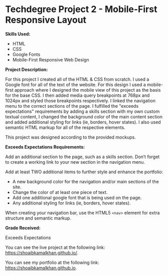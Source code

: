 # Techdegree Project 2 - Mobile-First Responsive Layout

 **Skills Used:**

- HTML
- CSS
- Google Fonts
- Mobile-First Responsive Web Design

**Project Description:**

For this project I created all of the HTML & CSS from scratch. I used a Google font for all of the text of the website. For this design I used a mobile-first approach where I designed the mobile view of this project as the basis for the base CSS. I then added media query breakpoints at 768px and 1024px and styled those breakpoints respectively. I linked the navigation menu to the correct sections of the page. I fulfilled the "exceeds expectations" requirements by adding a skills section with my own custom textual content, I changed the background color of the main content section and added additional styling for links (ie, borders, hover states). I also used semantic HTML markup for all of the respective elements.

This project was designed according to the provided mockups.

**Exceeds Expectations Requirements:**

Add an additional section to the page, such as a skills section. Don’t forget to create a working link to your new section in the navigation menu.

Add at least TWO additional items to further style and enhance the portfolio:

- A new background color for the navigation and/or main sections of the site.
- Change the color of at least one piece of text.
- Add one additional google font that is being used on the page.
- Any additional styling for links (ie, borders, hover states).

When creating your navigation bar, use the HTML5 `<nav>` element for extra structure and semantic markup.

**Grade Received:**

Exceeds Expectations

You can see the live project at the following link: https://shoaibkamalkhan.github.io/.

You can see my portfolio at the following link: https://shoaibkamalkhan.github.io.
